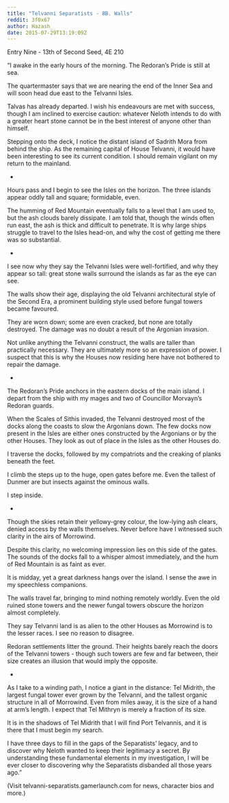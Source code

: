 ```yaml
---
title: "Telvanni Separatists - 8B. Walls"
reddit: 3f0x67
author: Hazash_
date: 2015-07-29T13:19:09Z
---
```


Entry Nine - 13th of Second Seed, 4E 210

“I awake in the early hours of the morning. The Redoran’s Pride is still at sea.

The quartermaster says that we are nearing the end of the Inner Sea and will soon head due east to the Telvanni Isles.

Talvas has already departed. I wish his endeavours are met with success, though I am inclined to exercise caution: whatever Neloth intends to do with a greater heart stone cannot be in the best interest of anyone other than himself.

Stepping onto the deck, I notice the distant island of Sadrith Mora from behind the ship. As the remaining capital of House Telvanni, it would have been interesting to see its current condition. I should remain vigilant on my return to the mainland.

*

Hours pass and I begin to see the Isles on the horizon. The three islands appear oddly tall and square; formidable, even.

The humming of Red Mountain eventually falls to a level that I am used to, but the ash clouds barely dissipate. I am told that, though the winds often run east, the ash is thick and difficult to penetrate. It is why large ships struggle to travel to the Isles head-on, and why the cost of getting me there was so substantial.

*

I see now why they say the Telvanni Isles were well-fortified, and why they appear so tall: great stone walls surround the islands as far as the eye can see.

The walls show their age, displaying the old Telvanni architectural style of the Second Era, a prominent building style used before fungal towers became favoured.

They are worn down; some are even cracked, but none are totally destroyed. The damage was no doubt a result of the Argonian invasion.

Not unlike anything the Telvanni construct, the walls are taller than practically necessary. They are ultimately more so an expression of power. I suspect that this is why the Houses now residing here have not bothered to repair the damage.

*

The Redoran’s Pride anchors in the eastern docks of the main island. I depart from the ship with my mages and two of Councillor Morvayn’s Redoran guards.

When the Scales of Sithis invaded, the Telvanni destroyed most of the docks along the coasts to slow the Argonians down. The few docks now present in the Isles are either ones constructed by the Argonians or by the other Houses. They look as out of place in the Isles as the other Houses do.

I traverse the docks, followed by my compatriots and the creaking of planks beneath the feet.

I climb the steps up to the huge, open gates before me. Even the tallest of Dunmer are but insects against the ominous walls.

I step inside.

*

Though the skies retain their yellowy-grey colour, the low-lying ash clears, denied access by the walls themselves. Never before have I witnessed such clarity in the airs of Morrowind.

Despite this clarity, no welcoming impression lies on this side of the gates. The sounds of the docks fall to a whisper almost immediately, and the hum of Red Mountain is as faint as ever.

It is midday, yet a great darkness hangs over the island. I sense the awe in my speechless companions.

The walls travel far, bringing to mind nothing remotely worldly. Even the old ruined stone towers and the newer fungal towers obscure the horizon almost completely.

They say Telvanni land is as alien to the other Houses as Morrowind is to the lesser races. I see no reason to disagree.

Redoran settlements litter the ground. Their heights barely reach the doors of the Telvanni towers - though such towers are few and far between, their size creates an illusion that would imply the opposite.

*

As I take to a winding path, I notice a giant in the distance: Tel Midrith, the largest fungal tower ever grown by the Telvanni, and the tallest organic structure in all of Morrowind. Even from miles away, it is the size of a hand at arm’s length. I expect that Tel Mithryn is merely a fraction of its size.

It is in the shadows of Tel Midrith that I will find Port Telvannis, and it is there that I must begin my search.

I have three days to fill in the gaps of the Separatists’ legacy, and to discover why Neloth wanted to keep their legitimacy a secret. By understanding these fundamental elements in my investigation, I will be ever closer to discovering why the Separatists disbanded all those years ago.”

(Visit telvanni-separatists.gamerlaunch.com for news, character bios and more.)

